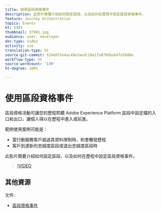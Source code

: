 ```yaml
---
title: 使用區段資格事件
description: 此影片簡要介紹如何設定區段，以及如何在歷程中設定區段資格事件。
feature: Journey Orchestration
topics: Events
kt: 5485
thumbnail: 37901.jpg
audience: user, developer
doc-type: video
activity: use
translation-type: ht
source-git-commit: 524e075e4ac49e3aedc10a1fa879dbab4fe5888e
workflow-type: ht
source-wordcount: '139'
ht-degree: 100%

---
```



# 使用區段資格事件

區段資格活動可讓您的歷程聆聽 Adobe Experience Platform 區段中設定檔的入口和出口，讓個人得以在歷程中進入或前進。

範例使用案例可能是：

* 當行動服務客戶超過其資料限制時，則會觸發歷程
* 客戶到達新的忠誠度區段或退出忠誠度區段時

此影片簡要介紹如何設定區段，以及如何在歷程中設定區段資格事件。

>[!VIDEO](https://video.tv.adobe.com/v/37901?quality=12&captions=chi_hant)

## 其他資源

文件:

* [區段資格事件](https://docs.adobe.com/content/help/zh-Hant/journeys/using/building-journeys/about-journey-building/events-activities/segment-qualification-events.html)
